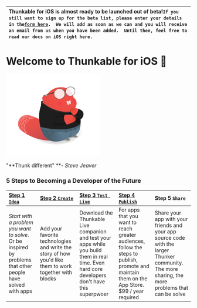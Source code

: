 | **Thunkable for iOS is almost ready to be launched out of beta!**`If you still want to sign up for the beta list, please enter your details in the`[`form here`](https://docs.google.com/forms/d/e/1FAIpQLSdCoYC-zGlxDQyqwRtTTvXjLne5iAduus2H7m7f20YYscpovQ/viewform?fbzx=-6588738091419784000)`.  We will add as soon as we can and you will receive an email from us when you have been added.  Until then, feel free to read our docs on iOS right here.` |
| :--- |


# Welcome to Thunkable for iOS 

![](/assets/stevejeaver.png)

"**Thunk different" **_- Steve Jeaver_

### 5 Steps to Becoming a Developer of the Future

| [Step 1 `Idea`](/ios/idea.md) | [Step 2 `Create`](/ios/create.md) | [Step 3 `Test Live`](/ios/live-test.md) | [Step 4 `Publish`](/ios/publish.md) | Step 5 `Share` |
| :--- | :--- | :--- | :--- | :--- |
| _Start with a problem you want to solve_. Or be inspired by problems that other people have solved with apps | Add your favorite technologies and write the story of how you'd like them to work together with blocks | Download the Thunkable Live companion and test your apps while you build them in real time. Even hard core developers don't have this superpwoer | For apps that you want to reach greater audiences, follow the steps to publish, promote and maintain them on the App Store. $99 / year required | Share your app with your friends and your app source code with the larger Thunker community. The more sharing, the more problems that can be solve |



